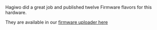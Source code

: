 Hagiwo did a great job and published twelve Firmware flavors for this hardware.

They are available in our [firmware uploader here](https://dl.modulove.de/module/mod1/)
